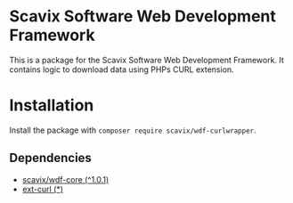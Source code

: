 Scavix Software Web Development Framework
=========================================
This is a package for the Scavix Software Web Development Framework.
It contains logic to download data using PHPs CURL extension.

Installation
============
Install the package with `composer require scavix/wdf-curlwrapper`.

Dependencies
------------
* [scavix/wdf-core (^1.0.1)](https://packagist.org/packages/scavix/wdf-core#v1.0.1)
* [ext-curl (*)](https://packagist.org/packages/ext-curl#v)
